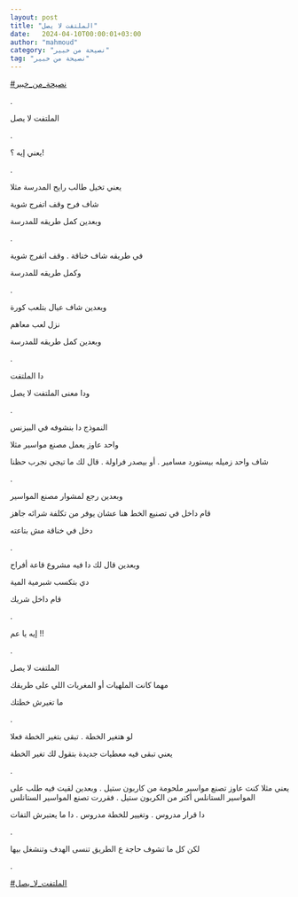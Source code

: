 ```yaml
---
layout: post
title: "الملتفت لا يصل"
date:   2024-04-10T00:00:01+03:00
author: "mahmoud"
category: "نصيحة من خبير"
tag: "نصيحة من خبير"
---
```



[<u>\#نصيحة\_من\_خبير</u>](https://www.facebook.com/hashtag/%D9%86%D8%B5%D9%8A%D8%AD%D8%A9_%D9%85%D9%86_%D8%AE%D8%A8%D9%8A%D8%B1?__eep__=6&__cft__%5b0%5d=AZUCQp797Pm7LCQ1-e3gZHITmBNXsiWJrly3c8dkDJMMdEpHV0lORbYnzNn6seErs26PRDZo11dbNp4i5U_toDFNDcpGkDhKW-O88SBpqlO2G0f-lfNuE-hu22aum_JtHNRp2MTJDzy0hKpROHF97lbIuoc-Zes40k06SrNQYYLZ-Kl2XeYAIX4xwtqVU0efqgA&__tn__=*NK-R)

.

الملتفت لا يصل

.

يعني إيه ؟!

.

يعني تخيل طالب رايح المدرسة مثلا

شاف فرح وقف اتفرج شوية

وبعدين كمل طريقه للمدرسة

.

في طريقه شاف خناقة . وقف اتفرج شوية

وكمل طريقه للمدرسة

.

وبعدين شاف عيال بتلعب كورة

نزل لعب معاهم

وبعدين كمل طريقه للمدرسة

.

دا الملتفت

ودا معنى الملتفت لا يصل

.

النموذج دا بنشوفه في البيزنس

واحد عاوز يعمل مصنع مواسير مثلا

شاف واحد زميله بيستورد مسامير . أو بيصدر فراولة . قال لك
ما تيجي نجرب حظنا

.

وبعدين رجع لمشوار مصنع المواسير

قام داخل في تصنيع الخط هنا عشان يوفر من تكلفة شرائه
جاهز

دخل في خناقة مش بتاعته

.

وبعدين قال لك دا فيه مشروع قاعة أفراح

دي بتكسب شبرمية المية

قام داخل شريك

.

إيه يا عم !!

.

الملتفت لا يصل

مهما كانت الملهيات أو المغريات اللي على طريقك

ما تغيرش خطتك

.

لو هتغير الخطة . تبقى بتغير الخطة فعلا

يعني تبقى فيه معطيات جديدة بتقول لك تغير الخطة

.

يعني مثلا كنت عاوز تصنع مواسير ملحومة من كاربون ستيل .
وبعدين لقيت فيه طلب على المواسير الستانلس أكتر من الكربون ستيل . فقررت
تصنع المواسير الستانلس

دا قرار مدروس . وتغيير للخطة مدروس . دا ما يعتبرش
التفات

.

لكن كل ما تشوف حاجة ع الطريق تنسى الهدف وتنشغل
بيها

.

[<u>\#الملتفت\_لا\_يصل</u>](https://www.facebook.com/hashtag/%D8%A7%D9%84%D9%85%D9%84%D8%AA%D9%81%D8%AA_%D9%84%D8%A7_%D9%8A%D8%B5%D9%84?__eep__=6&__cft__%5b0%5d=AZUCQp797Pm7LCQ1-e3gZHITmBNXsiWJrly3c8dkDJMMdEpHV0lORbYnzNn6seErs26PRDZo11dbNp4i5U_toDFNDcpGkDhKW-O88SBpqlO2G0f-lfNuE-hu22aum_JtHNRp2MTJDzy0hKpROHF97lbIuoc-Zes40k06SrNQYYLZ-Kl2XeYAIX4xwtqVU0efqgA&__tn__=*NK-R)
